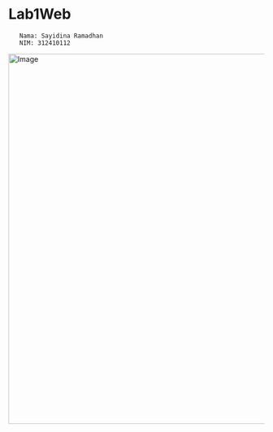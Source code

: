 # Lab1Web
```
   Nama: Sayidina Ramadhan
   NIM: 312410112
```
<img width="1366" height="728" alt="Image" src="https://github.com/user-attachments/assets/5b8bea57-babd-4f15-8e39-423b475e5ce4" />

